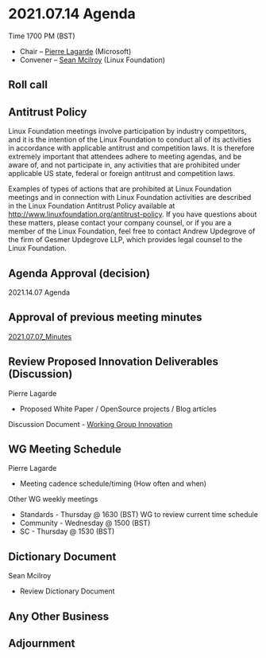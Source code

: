 # 2021.07.14 Agenda
Time 1700 PM (BST)

- Chair – [Pierre Lagarde](https://www.linkedin.com/in/pierlag/) (Microsoft)
- Convener – [Sean Mcilroy](https://www.linkedin.com/in/sean-mcilroy-bb3b5548/) (Linux Foundation)
  
## Roll call 
  
## Antitrust Policy
Linux Foundation meetings involve participation by industry competitors, and it is the intention of the Linux Foundation to conduct 
all of its activities in accordance with applicable antitrust and competition laws. 
It is therefore extremely important that attendees adhere to meeting agendas, and be aware of, and not participate in, any activities 
that are prohibited under applicable US state, federal or foreign antitrust and competition laws.

Examples of types of actions that are prohibited at Linux Foundation meetings and in connection with Linux Foundation activities are 
described in the Linux Foundation Antitrust Policy available at http://www.linuxfoundation.org/antitrust-policy. 
If you have questions about these matters, please contact your company counsel, or if you are a member of the Linux Foundation, 
feel free to contact Andrew Updegrove of the firm of Gesmer Updegrove LLP, which provides legal counsel to the Linux Foundation.
  
## Agenda Approval (decision) 
2021.14.07 Agenda
  
## Approval of previous meeting minutes
[2021.07.07_Minutes](https://github.com/Green-Software-Foundation/innovation_wg/blob/main/Agenda_Minutes/20210707_minutes.md)
 
## Review Proposed Innovation Deliverables (Discussion)
Pierre Lagarde
- Proposed White Paper / OpenSource projects / Blog articles 

Discussion Document - [Working Group Innovation](https://docs.google.com/document/d/1RMIsw2naKvW8Vbpc91kghr-mG39_9c5f/edit)

## WG Meeting Schedule
Pierre Lagarde
- Meeting cadence schedule/timing (How often and when)

Other WG weekly meetings
- Standards - Thursday @ 1630 (BST) WG to review current time schedule
- Community - Wednesday @ 1500 (BST)
- SC - Thursday @ 1530 (BST)

## Dictionary Document
Sean Mcilroy
- Review Dictionary Document 

## Any Other Business

## Adjournment
